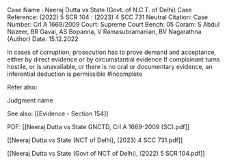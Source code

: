 Case Name : Neeraj Dutta vs State (Govt. of N.C.T. of Delhi)
Case Reference: (2022) 5 SCR 104 :  (2023) 4 SCC 731
Neutral Citation:
Case Number: Crl A 1669/2009
Court: Supreme Court
Bench: 05
Coram: S Abdul Nazeer, BR Gavai, AS Bopanna, V Ramasubramanian, BV Nagarathna (Author)
Date: 15.12.2022

In cases of corruption, prosecution has to prove demand and acceptance, either by direct evidence or by circumstantial evidence
	If complainant turns hostile, or is unavailable, or there is no oral or documentary evidence, an inferential deduction is permissible
#incomplete 

Refer also:

Judgment name

See also:
[[Evidence - Section 154]] 

PDF:
[[Neeraj Dutta vs State GNCTD, Crl A 1669-2009 (SC).pdf]]

[[Neeraj Dutta vs State (NCT of Delhi), (2023) 4 SCC 731.pdf]]

[[Neeraj Dutta vs State (Govt of NCT of Delhi), (2022) 5 SCR 104.pdf]]
